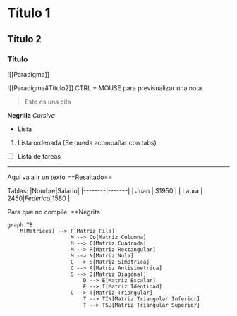 # Título 1
## Título 2
### Título
![[Paradigma]]

![[Paradigma#Titulo2]]
CTRL + MOUSE para previsualizar una nota.

> Esto es una cita

**Negrilla**
*Cursiva*
- Lista 
1. Lista ordenada (Se pueda acompañar con tabs)
- [ ] Lista de tareas
--- 
Aquí va a ir un texto ==Resaltado== 

Tablas:
|Nombre|Salario|
|--------|-------|
| Juan | $1950 |
| Laura | $2450 
| Federico |$1580 |

Para que no compile:
\*\*Negrita

```mermaid
graph TB
    M[Matrices] --> F[Matriz Fila]
				    M --> Co[Matriz Columna]
				    M --> C[Matriz Cuadrada]
				    M --> R[Matriz Rectangular]
				    M --> N[Matriz Nula]
				    C --> S[Matriz Simetrica]
				    C --> A[Matriz Antisimetrica]
				    S --> D[Matriz Diagonal]
						D --> E[Matriz Escalar]
					    E --> I[Matriz Identidad]
				    C --> T[Matriz Triangular]
					    T --> TIN[Matriz Triangular Inferior]
					    T --> TSU[Matriz Triangular Superior]
```
